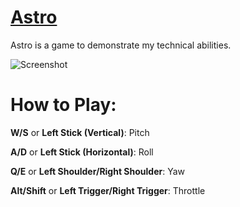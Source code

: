 # [Astro](https://chaiyawahoo.github.io/Astro)
Astro is a game to demonstrate my technical abilities.

![Screenshot](https://i.imgur.com/dWTKhx3.png)

# How to Play:

**W/S** or **Left Stick (Vertical)**: Pitch

**A/D** or **Left Stick (Horizontal)**: Roll

**Q/E** or **Left Shoulder/Right Shoulder**: Yaw

**Alt/Shift** or **Left Trigger/Right Trigger**: Throttle
